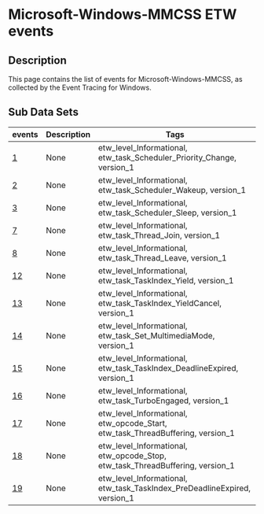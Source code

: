 # Microsoft-Windows-MMCSS ETW events

## Description
This page contains the list of events for Microsoft-Windows-MMCSS, as collected by the Event Tracing for Windows.

## Sub Data Sets
|events|Description|Tags|
|---|---|---|
|[1](events/event-1_v1.md)|None|etw_level_Informational, etw_task_Scheduler_Priority_Change, version_1|
|[2](events/event-2_v1.md)|None|etw_level_Informational, etw_task_Scheduler_Wakeup, version_1|
|[3](events/event-3_v1.md)|None|etw_level_Informational, etw_task_Scheduler_Sleep, version_1|
|[7](events/event-7_v1.md)|None|etw_level_Informational, etw_task_Thread_Join, version_1|
|[8](events/event-8_v1.md)|None|etw_level_Informational, etw_task_Thread_Leave, version_1|
|[12](events/event-12_v1.md)|None|etw_level_Informational, etw_task_TaskIndex_Yield, version_1|
|[13](events/event-13_v1.md)|None|etw_level_Informational, etw_task_TaskIndex_YieldCancel, version_1|
|[14](events/event-14_v1.md)|None|etw_level_Informational, etw_task_Set_MultimediaMode, version_1|
|[15](events/event-15_v1.md)|None|etw_level_Informational, etw_task_TaskIndex_DeadlineExpired, version_1|
|[16](events/event-16_v1.md)|None|etw_level_Informational, etw_task_TurboEngaged, version_1|
|[17](events/event-17_v1.md)|None|etw_level_Informational, etw_opcode_Start, etw_task_ThreadBuffering, version_1|
|[18](events/event-18_v1.md)|None|etw_level_Informational, etw_opcode_Stop, etw_task_ThreadBuffering, version_1|
|[19](events/event-19_v1.md)|None|etw_level_Informational, etw_task_TaskIndex_PreDeadlineExpired, version_1|
